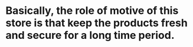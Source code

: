 # Basically, the role of motive of this store is that keep the products fresh and secure for a long time period.